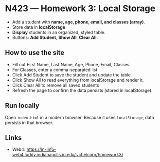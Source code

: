 # N423 — Homework 3: Local Storage

- Add a student with **name, age, phone, email, and classes (array)**.
- Store data in **localStorage**
- **Display** students in an organized, styled table.
- Buttons: **Add Student**, **Show All**, **Clear All**.

## How to use the site

- Fill out First Name, Last Name, Age, Phone, Email, Classes.
- For Classes, enter a comma-separated list
- Click Add Student to save the student and update the table.
- Click Show All to read everything from localStorage and render it.
- Click Clear All to remove all saved students
- Refresh the page to confirm the data persists (stored in localStorage).

## Run locally

Open `index.html` in a modern browser. Because it uses `localStorage`, data persists in that browser.

## Links

- Web4:
  https://in-info-web4.luddy.indianapolis.iu.edu/~chelcorn/homework3/
